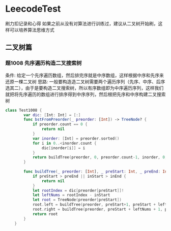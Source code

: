 # LeecodeTest
刷力扣记录和心得
如果之前从没有对算法进行训练过，建议从二叉树开始刷，这样可以培养算法思维方式

## 二叉树篇
### 题1008 先序遍历构造二叉搜索树

条件: 给定一个先序遍历数组，然后排完序就是中序数组，这样根据中序和先序来还原一棵二叉树
思路: 一般要构造造二叉树需要两个遍历序列（先序、中序、后序选其二），由于是要构造二叉搜索树，所以有序数组即为中序遍历序列，这样我们就把将先序遍历的数组进行排序得到中序序列，然后根把先序和中序构建二叉搜索树
```swift
class Test1008 {
		var dic: [Int: Int] = [:]
		func bstFromPreorder(_ preorder: [Int]) -> TreeNode? {
			if preorder.count == 0 {
				return nil
			}
			var inorder: [Int] = preorder.sorted()
			for i in 0..<inorder.count {
				dic[inorder[i]] = i
			}
			return buildTree(preorder, 0, preorder.count-1, inorder, 0, inorder.count-1)
		}
		
		func buildTree(_ preorder: [Int], _ preStart: Int, _ preEnd: Int, _ inorder: [Int], _ inStart: Int, _ inEnd: Int) -> TreeNode? {
			if preStart > preEnd || inStart > inEnd {
				return nil
			}
			let rootIndex = dic[preorder[preStart]]!
			let leftNums = rootIndex - inStart
			let root = TreeNode(preorder[preStart])
			root.left = buildTree(preorder, preStart+1, preStart + leftNums, inorder, inStart, rootIndex-1)
			root.right = buildTree(preorder, preStart + leftNums + 1, preEnd, inorder, rootIndex+1, inEnd)
			return root
		}
	}
```
